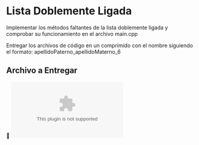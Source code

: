 # Lista Doblemente Ligada

Implementar los métodos faltantes de la lista doblemente ligada y comprobar su funcionamiento en el archivo main.cpp

Entregar los archivos de código en un comprimido con el nombre siguiendo el formato:
apellidoPaterno_apellidoMaterno_6

## Archivo a Entregar
:paperclip: ![Archivo adjunto de la actividad](Romero_Brambila_6.zip)
